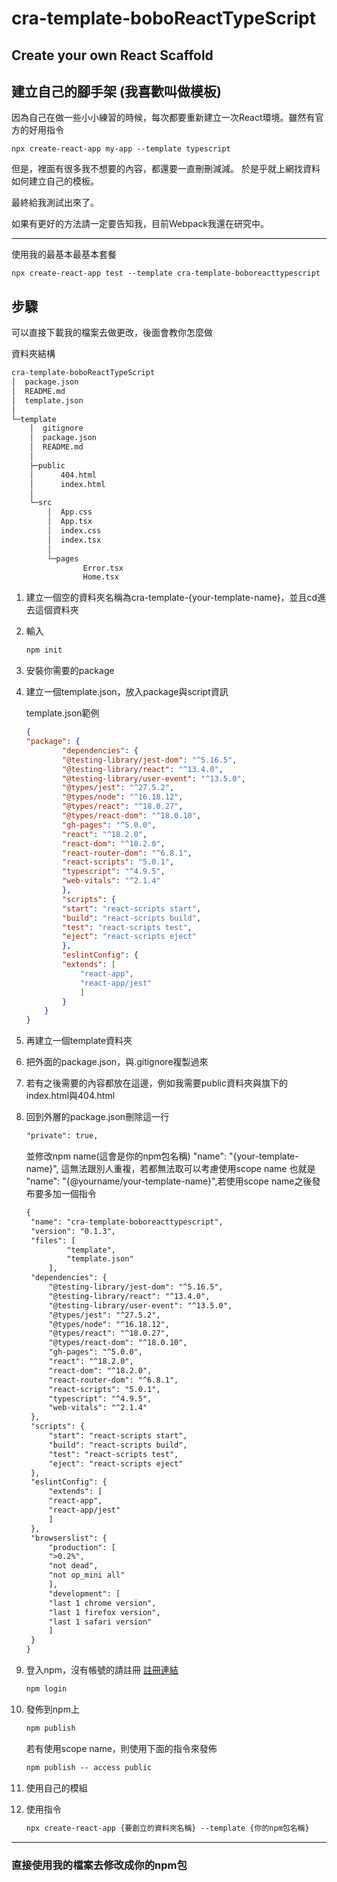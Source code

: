 # cra-template-boboReactTypeScript

## Create your own React Scaffold

## 建立自己的腳手架 (我喜歡叫做模板)

因為自己在做一些小小練習的時候，每次都要重新建立一次React環境。雖然有官方的好用指令

```text
npx create-react-app my-app --template typescript
```

但是，裡面有很多我不想要的內容，都還要一直刪刪減減。
於是乎就上網找資料如何建立自己的模板。

最終給我測試出來了。

如果有更好的方法請一定要告知我，目前Webpack我還在研究中。
***

使用我的最基本最基本套餐

```text
npx create-react-app test --template cra-template-boboreacttypescript
```

## 步驟

可以直接下載我的檔案去做更改，後面會教你怎麼做

資料夾結構

```txt
cra-template-boboReactTypeScript
│  package.json
│  README.md
│  template.json
│
└─template
    │  gitignore
    │  package.json
    │  README.md
    │
    ├─public
    │      404.html
    │      index.html
    │
    └─src
        │  App.css
        │  App.tsx
        │  index.css
        │  index.tsx
        │
        └─pages
                Error.tsx
                Home.tsx
```

1. 建立一個空的資料夾名稱為cra-template-{your-template-name}，並且cd進去這個資料夾
2. 輸入

    ```txt
    npm init
    ```

3. 安裝你需要的package
4. 建立一個template.json，放入package與script資訊

    template.json範例

    ```json
   {
    "package": {
            "dependencies": {
            "@testing-library/jest-dom": "^5.16.5",
            "@testing-library/react": "^13.4.0",
            "@testing-library/user-event": "^13.5.0",
            "@types/jest": "^27.5.2",
            "@types/node": "^16.18.12",
            "@types/react": "^18.0.27",
            "@types/react-dom": "^18.0.10",
            "gh-pages": "^5.0.0",
            "react": "^18.2.0",
            "react-dom": "^18.2.0",
            "react-router-dom": "^6.8.1",
            "react-scripts": "5.0.1",
            "typescript": "^4.9.5",
            "web-vitals": "^2.1.4"
            },
            "scripts": {
            "start": "react-scripts start",
            "build": "react-scripts build",
            "test": "react-scripts test",
            "eject": "react-scripts eject"
            },
            "eslintConfig": {
            "extends": [
                "react-app",
                "react-app/jest"
                ]
            }
        }
    }
   ```

5. 再建立一個template資料夾
6. 把外面的package.json，與.gitignore複製過來
7. 若有之後需要的內容都放在這邊，例如我需要public資料夾與旗下的index.html與404.html
8. 回到外層的package.json刪除這一行

   ```txt
   "private": true,
   ```

   並修改npm name(這會是你的npm包名稱) "name": "{your-template-name}",
   這無法跟別人重複，若都無法取可以考慮使用scope name 也就是 "name": "{@yourname/your-template-name}",若使用scope name之後發布要多加一個指令

   ```txt
   {
    "name": "cra-template-boboreacttypescript",
    "version": "0.1.3",
    "files": [
            "template",
            "template.json"
        ],
    "dependencies": {
        "@testing-library/jest-dom": "^5.16.5",
        "@testing-library/react": "^13.4.0",
        "@testing-library/user-event": "^13.5.0",
        "@types/jest": "^27.5.2",
        "@types/node": "^16.18.12",
        "@types/react": "^18.0.27",
        "@types/react-dom": "^18.0.10",
        "gh-pages": "^5.0.0",
        "react": "^18.2.0",
        "react-dom": "^18.2.0",
        "react-router-dom": "^6.8.1",
        "react-scripts": "5.0.1",
        "typescript": "^4.9.5",
        "web-vitals": "^2.1.4"
    },
    "scripts": {
        "start": "react-scripts start",
        "build": "react-scripts build",
        "test": "react-scripts test",
        "eject": "react-scripts eject"
    },
    "eslintConfig": {
        "extends": [
        "react-app",
        "react-app/jest"
        ]
    },
    "browserslist": {
        "production": [
        ">0.2%",
        "not dead",
        "not op_mini all"
        ],
        "development": [
        "last 1 chrome version",
        "last 1 firefox version",
        "last 1 safari version"
        ]
    }
   }

   ```

9. 登入npm，沒有帳號的請註冊 [註冊連結](https://www.npmjs.com/signup)

    ```txt
    npm login
    ```

10. 發佈到npm上

    ```txt
    npm publish
    ```

    若有使用scope name，則使用下面的指令來發佈

    ```txt
    npm publish -- access public
    ```

11. 使用自己的模組
12. 使用指令

    ```txt
    npx create-react-app {要創立的資料夾名稱} --template {你的npm包名稱}
    ```  

***

### 直接使用我的檔案去修改成你的npm包
